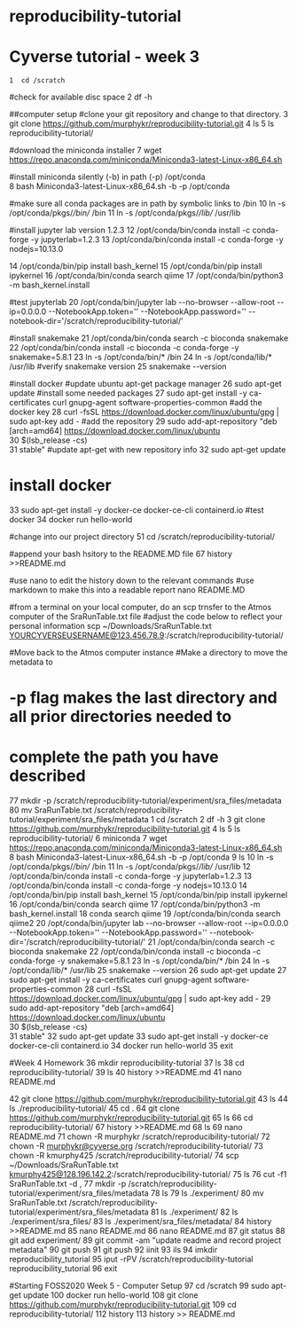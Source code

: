 # reproducibility-tutorial
# Cyverse tutorial - week 3
    1  cd /scratch

#check for available disc space
    2  df -h

##computer setup
#clone your git repository and change to that directory.
    3  git clone https://github.com/murphykr/reproducibility-tutorial.git
    4  ls
    5  ls reproducibility-tutorial/

#download the miniconda installer
    7  wget https://repo.anaconda.com/miniconda/Miniconda3-latest-Linux-x86_64.sh

#install miniconda silently (-b) in path (-p) /opt/conda   
    8  bash Miniconda3-latest-Linux-x86_64.sh -b -p /opt/conda
   
#make sure all conda packages are in path by symbolic links to /bin
   10  ln -s /opt/conda/pkgs/*/bin/* /bin
   11  ln -s /opt/conda/pkgs/*/lib/* /usr/lib

#install jupyter lab version 1.2.3
   12  /opt/conda/bin/conda install -c conda-forge -y jupyterlab=1.2.3
   13  /opt/conda/bin/conda install -c conda-forge -y nodejs=10.13.0
  
   14  /opt/conda/bin/pip install bash_kernel
   15  /opt/conda/bin/pip install ipykernel
   16  /opt/conda/bin/conda search qiime
   17  /opt/conda/bin/python3 -m bash_kernel.install

#test jupyterlab
   20  /opt/conda/bin/jupyter lab --no-browser --allow-root --ip=0.0.0.0 --NotebookApp.token='' --NotebookApp.password='' --notebook-dir='/scratch/reproducibility-tutorial/'


#install snakemake   21  /opt/conda/bin/conda search -c bioconda snakemake
   22  /opt/conda/bin/conda install -c bioconda -c conda-forge -y snakemake=5.8.1
   23  ln -s /opt/conda/bin/* /bin
   24  ln -s /opt/conda/lib/* /usr/lib
#verify snakemake version
   25  snakemake --version

#install docker
#update ubuntu apt-get package manager
   26  sudo apt-get update
#install some needed packages 
   27  sudo apt-get install -y ca-certificates curl gnupg-agent software-properties-common
#add the docker key
   28  curl -fsSL https://download.docker.com/linux/ubuntu/gpg | sudo apt-key add -
#add the repository
   29  sudo add-apt-repository  "deb [arch=amd64] https://download.docker.com/linux/ubuntu \
   30   $(lsb_release -cs) \
   31   stable"
#update apt-get with new repository info
   32  sudo apt-get update
# install docker
   33  sudo apt-get install -y docker-ce docker-ce-cli containerd.io
#test docker
   34  docker run hello-world

#change into our project directory
   51  cd /scratch/reproducibility-tutorial/

#append your bash hsitory to the README.MD file
   67  history >>README.md

#use nano to edit the history down to the relevant commands
#use markdown to make this into a readable report
nano README.MD

#from a terminal on your local computer, do an scp trnsfer to the Atmos computer of the SraRunTable.txt file
#adjust the code below to reflect your personal information
scp ~/Downloads/SraRunTable.txt YOURCYVERSEUSERNAME@123.456.78.9:/scratch/reproducibility-tutorial/

#Move back to the Atmos computer instance
#Make a directory to move the metadata to
# -p flag makes the last directory and all prior directories needed to
# complete the path you have described
   77  mkdir -p /scratch/reproducibility-tutorial/experiment/sra_files/metadata
   80  mv SraRunTable.txt /scratch/reproducibility-tutorial/experiment/sra_files/metadata
    1  cd /scratch
    2  df -h
    3  git clone https://github.com/murphykr/reproducibility-tutorial.git
    4  ls
    5  ls reproducibility-tutorial/
    6  miniconda
    7  wget https://repo.anaconda.com/miniconda/Miniconda3-latest-Linux-x86_64.sh
    8  bash Miniconda3-latest-Linux-x86_64.sh -b -p /opt/conda
    9  ls
   10  ln -s /opt/conda/pkgs/*/bin/* /bin
   11  ln -s /opt/conda/pkgs/*/lib/* /usr/lib
   12  /opt/conda/bin/conda install -c conda-forge -y jupyterlab=1.2.3
   13  /opt/conda/bin/conda install -c conda-forge -y nodejs=10.13.0
   14  /opt/conda/bin/pip install bash_kernel
   15  /opt/conda/bin/pip install ipykernel
   16  /opt/conda/bin/conda search qiime
   17  /opt/conda/bin/python3 -m bash_kernel.install
   18  conda search qiime
   19  /opt/conda/bin/conda search qiime2
   20  /opt/conda/bin/jupyter lab --no-browser --allow-root --ip=0.0.0.0 --NotebookApp.token='' --NotebookApp.password='' --notebook-dir='/scratch/reproducibility-tutorial/'
   21  /opt/conda/bin/conda search -c bioconda snakemake
   22  /opt/conda/bin/conda install -c bioconda -c conda-forge -y snakemake=5.8.1
   23  ln -s /opt/conda/bin/* /bin
   24  ln -s /opt/conda/lib/* /usr/lib
   25  snakemake --version
   26  sudo apt-get update
   27  sudo apt-get install -y ca-certificates curl gnupg-agent software-properties-common
   28  curl -fsSL https://download.docker.com/linux/ubuntu/gpg | sudo apt-key add -
   29  sudo add-apt-repository  "deb [arch=amd64] https://download.docker.com/linux/ubuntu \
   30   $(lsb_release -cs) \
   31   stable"
   32  sudo apt-get update
   33  sudo apt-get install -y docker-ce docker-ce-cli containerd.io
   34  docker run hello-world
   35  exit

#Week 4 Homework
   36  mkdir reproducibility-tutorial
   37  ls
   38  cd reproducibility-tutorial/
   39  ls
   40  history >>README.md
   41  nano README.md 


   42  git clone https://github.com/murphykr/reproducibility-tutorial.git
   43  ls
   44  ls ./reproducibility-tutorial/
   45  cd .
   64  git clone https://github.com/murphykr/reproducibility-tutorial.git
   65  ls
   66  cd reproducibility-tutorial/
   67  history >>README.md
   68  ls
   69  nano README.md 
   71  chown -R murphykr /scratch/reproducibility-tutorial/
   72  chown -R murphykr@cyverse.org /scratch/reproducibility-tutorial/
   73  chown -R kmurphy425 /scratch/reproducibility-tutorial/
   74  scp ~/Downloads/SraRunTable.txt kmurphy425@128.196.142.2:/scratch/reproducibility-tutorial/
   75  ls
   76  cut -f1 SraRunTable.txt -d ,
   77  mkdir -p /scratch/reproducibility-tutorial/experiment/sra_files/metadata
   78  ls
   79  ls ./experiment/
   80  mv SraRunTable.txt /scratch/reproducibility-tutorial/experiment/sra_files/metadata
   81  ls ./experiment/
   82  ls ./experiment/sra_files/
   83  ls ./experiment/sra_files/metadata/
   84  history >>README.md
   85  nano README.md 
   86  nano README.md 
   87  git status
   88  git add experiment/
   89  git commit -am "update readme and record project metadata"
   90  git push
   91  git push
   92  iinit
   93  ils
   94  imkdir reproducibility_tutorial
   95  iput -rPV /scratch/reproducibility-tutorial reproducibility_tutorial
   96  exit

#Starting FOSS2020 Week 5 - Computer Setup
   97  cd /scratch
   99  sudo apt-get update
  100  docker run hello-world
  108  git clone https://github.com/murphykr/reproducibility-tutorial.git
  109  cd reproducibility-tutorial/
  112  history
  113  history >> README.md
